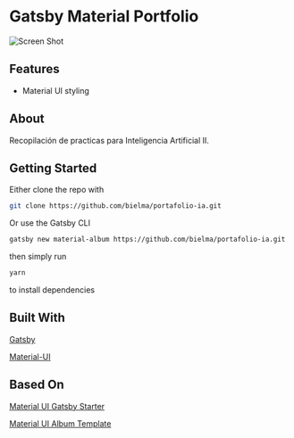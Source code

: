 # Gatsby Material Portfolio

![Screen Shot](https://i.ibb.co/9pDDsrT/Screenshot-20210117-215353.png)


## Features

* Material UI styling



## About

Recopilación de practicas para Inteligencia Artificial II. 







## Getting Started

Either clone the repo with 

```sh
git clone https://github.com/bielma/portafolio-ia.git
```

Or use the Gatsby CLI

```sh
gatsby new material-album https://github.com/bielma/portafolio-ia.git
```

then simply run

```sh
yarn
```

to install dependencies



## Built With

[Gatsby](https://github.com/gatsbyjs/gatsby)

[Material-UI](https://github.com/mui-org/material-ui)

## Based On

[Material UI Gatsby Starter](https://github.com/mui-org/material-ui/tree/master/examples/gatsby)

[Material UI Album Template](https://github.com/mui-org/material-ui/tree/master/docs/src/pages/getting-started/templates/album)





